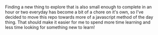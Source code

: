 Finding a new thing to explore that is also small enough to complete in an hour or two everyday has become a bit of a chore on it's own, so I've decided to move this repo towards more of a javascript method of the day thing. That should make it easier for me to spend more time learning and less time looking for something new to learn!
